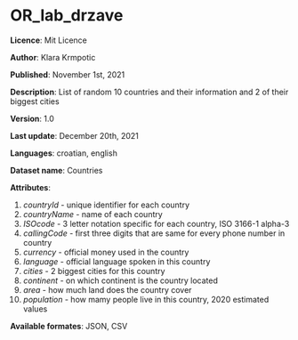 # OR_lab_drzave

**Licence**: Mit Licence

**Author**: Klara Krmpotic

**Published**: November 1st, 2021

**Description**: List of random 10 countries and their information and 2 of their biggest cities

**Version**: 1.0

**Last update**: December 20th, 2021

**Languages**: croatian, english

**Dataset name**: Countries

**Attributes**:
1.  *countryId* - unique identifier for each country
2.  *countryName* - name of each country
3.  *ISOcode* - 3 letter notation specific for each country, ISO 3166-1 alpha-3
4.  *callingCode* - first three digits that are same for every phone number in country
5.  *currency* - official money used in the country
6.  *language* - official language spoken in this country
7.  *cities* - 2 biggest cities for this country
8.  *continent* - on which continent is the country located
9.  *area* - how much land does the country cover
10. *population* - how mamy people live in this country, 2020 estimated values

**Available formates**: JSON, CSV